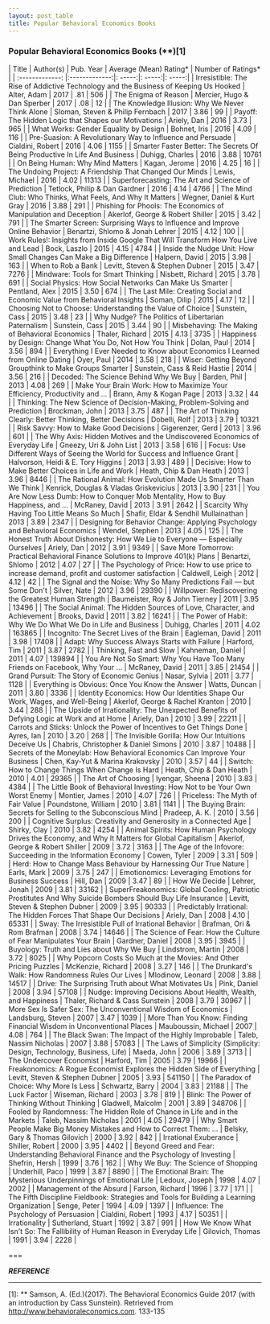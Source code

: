 ```yaml
---
layout: post_table
title: Popular Behavioral Economics Books
---
```


### Popular Behavioral Economics Books (**)[1]

| Title         | Author(s)           | Pub. Year  | Average (Mean) Rating*  | Number of Ratings*  |
| :-------------: |:-------------:|: -----:|: -----:|: -----:|
| Irresistible: The Rise of Addictive Technology and the Business of Keeping Us Hooked | Alter, Adam | 2017 | .81 | 506 |
| The Enigma of Reason | Mercier, Hugo & Dan Sperber | 2017 | .08 | 12 |
| The Knowledge Illusion: Why We Never Think Alone | Sloman, Steven & Philip Fernbach | 2017 | 3.86 | 99 |
| Payoff: The Hidden Logic that Shapes our Motivations | Ariely, Dan | 2016 | 3.73 | 965 |
| What Works: Gender Equality by Design | Bohnet, Iris | 2016 | 4.09 | 116 |
| Pre-Suasion: A Revolutionary Way to Influence and Persuade | Cialdini, Robert | 2016 | 4.06 | 1155 |
| Smarter Faster Better: The Secrets Of Being Productive In Life And Business | Duhigg, Charles | 2016 | 3.88 | 10761 |
| On Being Human: Why Mind Matters | Kagan, Jerome | 2016 | 4.25 | 16 |
| The Undoing Project: A Friendship That Changed Our Minds | Lewis, Michael | 2016 | 4.02 | 11313 |
| Superforecasting: The Art and Science of Prediction | Tetlock, Philip & Dan Gardner | 2016 | 4.14 | 4766 |
| The Mind Club: Who Thinks, What Feels, And Why It Matters | Wegner, Daniel & Kurt Gray | 2016 | 3.88 | 291 |
| Phishing for Phools: The Economics of Manipulation and Deception | Akerlof, George & Robert Shiller | 2015 | 3.42 | 791 |
| The Smarter Screen: Surprising Ways to Influence and Improve Online Behavior | Benartzi, Shlomo & Jonah Lehrer | 2015 | 4.12 | 100 |
| Work Rules!: Insights from Inside Google That Will Transform How You Live and Lead | Bock, Laszlo | 2015 | 4.15 | 4784 |
| Inside the Nudge Unit: How Small Changes Can Make a Big Difference | Halpern, David | 2015 | 3.98 | 163 |
| When to Rob a Bank | Levitt, Steven & Stephen Dubner | 2015 | 3.47 | 7276 |
| Mindware: Tools for Smart Thinking | Nisbett, Richard | 2015 | 3.78 | 691 |
| Social Physics: How Social Networks Can Make Us Smarter | Pentland, Alex | 2015 | 3.50 | 674 |
| The Last Mile: Creating Social and Economic Value from Behavioral Insights | Soman, Dilip | 2015 | 4.17 | 12 |
| Choosing Not to Choose: Understanding the Value of Choice | Sunstein, Cass | 2015 | 3.48 | 23 |
| Why Nudge? The Politics of Libertarian Paternalism | Sunstein, Cass | 2015 | 3.44 | 90 |
| Misbehaving: The Making of Behavioral Economics | Thaler, Richard | 2015 | 4.13 | 3735 |
| Happiness by Design: Change What You Do, Not How You Think | Dolan, Paul | 2014 | 3.56 | 894 |
| Everything I Ever Needed to Know about Economics I Learned from Online Dating | Oyer, Paul | 2014 | 3.58 | 218 |
| Wiser: Getting Beyond Groupthink to Make Groups Smarter | Sunstein, Cass & Reid Hastie | 2014 | 3.56 | 216 |
| Decoded: The Science Behind Why We Buy | Barden, Phil | 2013 | 4.08 | 269 |
| Make Your Brain Work: How to Maximize Your Efficiency, Productivity and … | Brann, Amy & Kogan Page | 2013 | 3.32 | 44 |
| Thinking: The New Science of Decision-Making, Problem-Solving and Prediction | Brockman, John | 2013 | 3.75 | 487 |
| The Art of Thinking Clearly: Better Thinking, Better Decisions | Dobelli, Rolf | 2013 | 3.79 | 10321 |
| Risk Savvy: How to Make Good Decisions | Gigerenzer, Gerd | 2013 | 3.96 | 601 |
| The Why Axis: Hidden Motives and the Undiscovered Economics of Everyday Life | Gneezy, Uri & John List | 2013 | 3.58 | 616 |
| Focus: Use Different Ways of Seeing the World for Success and Influence Grant | Halvorson, Heidi & E. Tory Higgins | 2013 | 3.93 | 489 |
| Decisive: How to Make Better Choices in Life and Work | Heath, Chip & Dan Heath | 2013 | 3.96 | 8446 |
| The Rational Animal: How Evolution Made Us Smarter Than We Think | Kenrick, Douglas & Vladas Griskevicius | 2013 | 3.90 | 231 |
| You Are Now Less Dumb: How to Conquer Mob Mentality, How to Buy Happiness, and … | McRaney, David | 2013 | 3.91 | 2642 |
| Scarcity Why Having Too Little Means So Much | Shafir, Eldar & Sendhil Mullainathan | 2013 | 3.89 | 2347 |
| Designing for Behavior Change: Applying Psychology and Behavioral Economics | Wendel, Stephen | 2013 | 4.05 | 125 |
| The Honest Truth About Dishonesty: How We Lie to Everyone — Especially Ourselves | Ariely, Dan | 2012 | 3.91 | 9349 |
| Save More Tomorrow: Practical Behavioral Finance Solutions to Improve 401(k) Plans | Benartzi, Shlomo | 2012 | 4.07 | 27 |
| The Psychology of Price: How to use price to increase demand, profit and customer satisfaction | Caldwell, Leigh | 2012 | 4.12 | 42 |
| The Signal and the Noise: Why So Many Predictions Fail — but Some Don't | Silver, Nate | 2012 | 3.96 | 29390 |
| Willpower: Rediscovering the Greatest Human Strength | Baumeister, Roy & John Tierney | 2011 | 3.95 | 13496 |
| The Social Animal: The Hidden Sources of Love, Character, and Achievement | Brooks, David | 2011 | 3.82 | 16241 |
| The Power of Habit: Why We Do What We Do in Life and Business | Duhigg, Charles | 2011 | 4.02 | 163865 |
| Incognito: The Secret Lives of the Brain | Eagleman, David | 2011 | 3.98 | 17408 |
| Adapt: Why Success Always Starts with Failure | Harford, Tim | 2011 | 3.87 | 2782 |
| Thinking, Fast and Slow | Kahneman, Daniel | 2011 | 4.07 | 139894 |
| You Are Not So Smart: Why You Have Too Many Friends on Facebook, Why Your … | McRaney, David | 2011 | 3.85 | 21454 |
| Grand Pursuit: The Story of Economic Genius | Nasar, Sylvia | 2011 | 3.77 | 1128 |
| Everything is Obvious: Once You Know the Answer | Watts, Duncan | 2011 | 3.80 | 3336 |
| Identity Economics: How Our Identities Shape Our Work, Wages, and Well-Being | Akerlof, George & Rachel Kranton | 2010 | 3.44 | 288 |
| The Upside of Irrationality: The Unexpected Benefits of Defying Logic at Work and at Home | Ariely, Dan | 2010 | 3.99 | 22211 |
| Carrots and Sticks: Unlock the Power of Incentives to Get Things Done | Ayres, Ian | 2010 | 3.20 | 268 |
| The Invisible Gorilla: How Our Intuitions Deceive Us | Chabris, Christopher & Daniel Simons | 2010 | 3.87 | 10488 |
| Secrets of the Moneylab: How Behavioral Economics Can Improve Your Business | Chen, Kay-Yut & Marina Krakovsky | 2010 | 3.57 | 44 |
| Switch: How to Change Things When Change Is Hard | Heath, Chip & Dan Heath | 2010 | 4.01 | 29365 |
| The Art of Choosing | Iyengar, Sheena | 2010 | 3.83 | 4384 |
| The Little Book of Behavioral Investing: How Not to be Your Own Worst Enemy | Montier, James | 2010 | 4.07 | 726 |
| Priceless: The Myth of Fair Value | Poundstone, William | 2010 | 3.81 | 1141 |
| The Buying Brain: Secrets for Selling to the Subconscious Mind | Pradeep, A. K. | 2010 | 3.56 | 200 |
| Cognitive Surplus: Creativity and Generosity in a Connected Age | Shirky, Clay | 2010 | 3.82 | 4254 |
| Animal Spirits: How Human Psychology Drives the Economy, and Why It Matters for Global Capitalism | Akerlof, George & Robert Shiller | 2009 | 3.72 | 3163 |
| The Age of the Infovore: Succeeding in the Information Economy | Cowen, Tyler | 2009 | 3.31 | 509 |
| Herd: How to Change Mass Behaviour by Harnessing Our True Nature | Earls, Mark | 2009 | 3.75 | 247 |
| Emotionomics: Leveraging Emotions for Business Success | Hill, Dan | 2009 | 3.47 | 89 |
| How We Decide | Lehrer, Jonah | 2009 | 3.81 | 33162 |
| SuperFreakonomics: Global Cooling, Patriotic Prostitutes And Why Suicide Bombers Should Buy Life Insurance | Levitt, Steven & Stephen Dubner | 2009 | 3.95 | 90333 |
| Predictably Irrational: The Hidden Forces That Shape Our Decisions | Ariely, Dan | 2008 | 4.10 | 65331 |
| Sway: The Irresistible Pull of Irrational Behavior | Brafman, Ori & Rom Brafman | 2008 | 3.74 | 14646 |
| The Science of Fear: How the Culture of Fear Manipulates Your Brain | Gardner, Daniel | 2008 | 3.95 | 3945 |
| Buyology: Truth and Lies about Why We Buy | Lindstrom, Martin | 2008 | 3.72 | 8025 |
| Why Popcorn Costs So Much at the Movies: And Other Pricing Puzzles | McKenzie, Richard | 2008 | 3.27 | 146 |
| The Drunkard's Walk: How Randomness Rules Our Lives | Mlodinow, Leonard | 2008 | 3.88 | 14517 |
| Drive: The Surprising Truth about What Motivates Us | Pink, Daniel | 2008 | 3.94 | 57108 |
| Nudge: Improving Decisions About Health, Wealth, and Happiness | Thaler, Richard & Cass Sunstein | 2008 | 3.79 | 30967 |
| More Sex Is Safer Sex: The Unconventional Wisdom of Economics | Landsburg, Steven | 2007 | 3.47 | 1039 |
| More Than You Know: Finding Financial Wisdom in Unconventional Places | Mauboussin, Michael | 2007 | 4.08 | 764 |
| The Black Swan: The Impact of the Highly Improbable | Taleb, Nassim Nicholas | 2007 | 3.88 | 57083 |
| The Laws of Simplicity (Simplicity: Design, Technology, Business, Life) | Maeda, John | 2006 | 3.89 | 3713 |
| The Undercover Economist | Harford, Tim | 2005 | 3.79 | 19966 |
| Freakonomics: A Rogue Economist Explores the Hidden Side of Everything | Levitt, Steven & Stephen Dubner | 2005 | 3.93 | 541150 |
| The Paradox of Choice: Why More Is Less | Schwartz, Barry | 2004 | 3.83 | 21188 |
| The Luck Factor | Wiseman, Richard | 2003 | 3.78 | 819 |
| Blink: The Power of Thinking Without Thinking | Gladwell, Malcolm | 2001 | 3.89 | 348706 |
| Fooled by Randomness: The Hidden Role of Chance in Life and in the Markets | Taleb, Nassim Nicholas | 2001 | 4.05 | 29479 |
| Why Smart People Make Big Money Mistakes and How to Correct Them: … | Belsky, Gary & Thomas Gilovich | 2000 | 3.92 | 842 |
| Irrational Exuberance | Shiller, Robert | 2000 | 3.95 | 4402 |
| Beyond Greed and Fear: Understanding Behavioral Finance and the Psychology of Investing | Shefrin, Hersh | 1999 | 3.76 | 162 |
| Why We Buy: The Science of Shopping | Underhill, Paco | 1999 | 3.87 | 8890 |
| The Emotional Brain: The Mysterious Underpinnings of Emotional Life | Ledoux, Joseph | 1998 | 4.07 | 2002 |
| Management of the Absurd | Farson, Richard | 1996 | 3.77 | 171 |
| The Fifth Discipline Fieldbook: Strategies and Tools for Building a Learning Organization | Senge, Peter | 1994 | 4.09 | 1397 |
| Influence: The Psychology of Persuasion | Cialdini, Robert | 1993 | 4.17 | 50351 |
| Irrationality | Sutherland, Stuart | 1992 | 3.87 | 991 |
| How We Know What Isn't So: The Fallibility of Human Reason in Everyday Life | Gilovich, Thomas | 1991 | 3.94 | 2228 |

===

***REFERENCE***

---

   [1]: ** Samson, A. (Ed.)(2017). The Behavioral Economics Guide 2017 (with an introduction by Cass Sunstein). Retrieved from http://www.behavioraleconomics.com. 133-135
